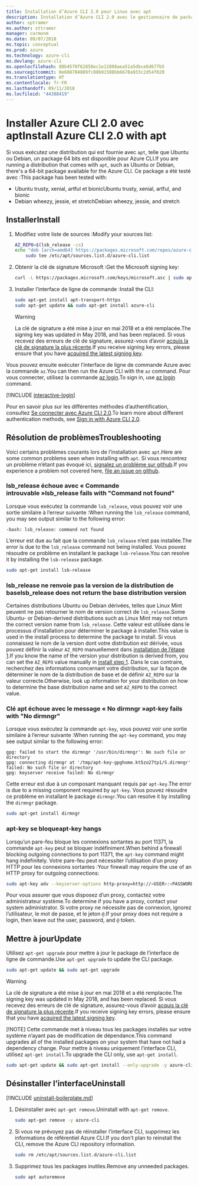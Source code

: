 ```yaml
---
title: Installation d’Azure CLI 2.0 pour Linux avec apt
description: Installation d’Azure CLI 2.0 avec le gestionnaire de package apt
author: sptramer
ms.author: sttramer
manager: carmonm
ms.date: 09/07/2018
ms.topic: conceptual
ms.prod: azure
ms.technology: azure-cli
ms.devlang: azure-cli
ms.openlocfilehash: 88b4570f62858ec1e12898aea51a5dbce6d677b5
ms.sourcegitcommit: 0e688704889fc88b91588bb6678a933c2d54f020
ms.translationtype: HT
ms.contentlocale: fr-FR
ms.lasthandoff: 09/11/2018
ms.locfileid: "44388419"
---
```

# <a name="install-azure-cli-20-with-apt"></a><span data-ttu-id="de94b-103">Installer Azure CLI 2.0 avec apt</span><span class="sxs-lookup"><span data-stu-id="de94b-103">Install Azure CLI 2.0 with apt</span></span>

<span data-ttu-id="de94b-104">Si vous exécutez une distribution qui est fournie avec `apt`, telle que Ubuntu ou Debian, un package 64 bits est disponible pour Azure CLI.</span><span class="sxs-lookup"><span data-stu-id="de94b-104">If you are running a distribution that comes with `apt`, such as Ubuntu or Debian, there's a 64-bit package available for the Azure CLI.</span></span> <span data-ttu-id="de94b-105">Ce package a été testé avec :</span><span class="sxs-lookup"><span data-stu-id="de94b-105">This package has been tested with:</span></span>

* <span data-ttu-id="de94b-106">Ubuntu trusty, xenial, artful et bionic</span><span class="sxs-lookup"><span data-stu-id="de94b-106">Ubuntu trusty, xenial, artful, and bionic</span></span>
* <span data-ttu-id="de94b-107">Debian wheezy, jessie, et stretch</span><span class="sxs-lookup"><span data-stu-id="de94b-107">Debian wheezy, jessie, and stretch</span></span>

## <a name="install"></a><span data-ttu-id="de94b-108">Installer</span><span class="sxs-lookup"><span data-stu-id="de94b-108">Install</span></span>

1. <div id="install-step-1"/><span data-ttu-id="de94b-109">Modifiez votre liste de sources :</span><span class="sxs-lookup"><span data-stu-id="de94b-109">Modify your sources list:</span></span>

    ```bash
    AZ_REPO=$(lsb_release -cs)
    echo "deb [arch=amd64] https://packages.microsoft.com/repos/azure-cli/ $AZ_REPO main" | \
        sudo tee /etc/apt/sources.list.d/azure-cli.list
    ```

2. <div id="signingKey"/><span data-ttu-id="de94b-110">Obtenir la clé de signature Microsoft :</span><span class="sxs-lookup"><span data-stu-id="de94b-110">Get the Microsoft signing key:</span></span>

   ```bash
   curl -L https://packages.microsoft.com/keys/microsoft.asc | sudo apt-key add -
   ```

3. <span data-ttu-id="de94b-111">Installer l’interface de ligne de commande :</span><span class="sxs-lookup"><span data-stu-id="de94b-111">Install the CLI:</span></span>

   ```bash
   sudo apt-get install apt-transport-https
   sudo apt-get update && sudo apt-get install azure-cli
   ```

   > [!WARNING]
   > <span data-ttu-id="de94b-112">La clé de signature a été mise à jour en mai 2018 et a été remplacée.</span><span class="sxs-lookup"><span data-stu-id="de94b-112">The signing key was updated in May 2018, and has been replaced.</span></span> <span data-ttu-id="de94b-113">Si vous recevez des erreurs de clé de signature, assurez-vous d’avoir [acquis la clé de signature la plus récente](#signingKey).</span><span class="sxs-lookup"><span data-stu-id="de94b-113">If you receive signing key errors, please ensure that you have [acquired the latest signing key](#signingKey).</span></span>

<span data-ttu-id="de94b-114">Vous pouvez ensuite exécuter l’interface de ligne de commande Azure avec la commande `az`.</span><span class="sxs-lookup"><span data-stu-id="de94b-114">You can then run the Azure CLI with the `az` command.</span></span> <span data-ttu-id="de94b-115">Pour vous connecter, utilisez la commande [az login](/cli/azure/reference-index#az-login).</span><span class="sxs-lookup"><span data-stu-id="de94b-115">To sign in, use [az login](/cli/azure/reference-index#az-login) command.</span></span>

[!INCLUDE [interactive-login](includes/interactive-login.md)]

<span data-ttu-id="de94b-116">Pour en savoir plus sur les différentes méthodes d’authentification, consultez [Se connecter avec Azure CLI 2.0](authenticate-azure-cli.md).</span><span class="sxs-lookup"><span data-stu-id="de94b-116">To learn more about different authentication methods, see [Sign in with Azure CLI 2.0](authenticate-azure-cli.md).</span></span>

## <a name="troubleshooting"></a><span data-ttu-id="de94b-117">Résolution de problèmes</span><span class="sxs-lookup"><span data-stu-id="de94b-117">Troubleshooting</span></span>

<span data-ttu-id="de94b-118">Voici certains problèmes courants lors de l’installation avec `apt`.</span><span class="sxs-lookup"><span data-stu-id="de94b-118">Here are some common problems seen when installing with `apt`.</span></span> <span data-ttu-id="de94b-119">Si vous rencontrez un problème n’étant pas évoqué ici, [signalez un problème sur github](https://github.com/Azure/azure-cli/issues).</span><span class="sxs-lookup"><span data-stu-id="de94b-119">If you experience a problem not covered here, [file an issue on github](https://github.com/Azure/azure-cli/issues).</span></span>

### <a name="lsbrelease-fails-with-command-not-found"></a><span data-ttu-id="de94b-120">lsb_release échoue avec « Commande introuvable »</span><span class="sxs-lookup"><span data-stu-id="de94b-120">lsb_release fails with "Command not found"</span></span>

<span data-ttu-id="de94b-121">Lorsque vous exécutez la commande `lsb_release`, vous pouvez voir une sortie similaire à l’erreur suivante :</span><span class="sxs-lookup"><span data-stu-id="de94b-121">When running the `lsb_release` command, you may see output similar to the following error:</span></span>

```output
-bash: lsb_release: command not found
```

<span data-ttu-id="de94b-122">L’erreur est due au fait que la commande `lsb_release` n’est pas installée.</span><span class="sxs-lookup"><span data-stu-id="de94b-122">The error is due to the `lsb_release` command not being installed.</span></span> <span data-ttu-id="de94b-123">Vous pouvez résoudre ce problème en installant le package `lsb-release`.</span><span class="sxs-lookup"><span data-stu-id="de94b-123">You can resolve it by installing the `lsb-release` package.</span></span>

```bash
sudo apt-get install lsb-release
```

### <a name="lsbrelease-does-not-return-the-base-distribution-version"></a><span data-ttu-id="de94b-124">lsb_release ne renvoie pas la version de la distribution de base</span><span class="sxs-lookup"><span data-stu-id="de94b-124">lsb_release does not return the base distribution version</span></span>

<span data-ttu-id="de94b-125">Certaines distributions Ubuntu ou Debian dérivées, telles que Linux Mint peuvent ne pas retourner le nom de version correct de `lsb_release`.</span><span class="sxs-lookup"><span data-stu-id="de94b-125">Some Ubuntu- or Debian-derived distributions such as Linux Mint may not return the correct version name from `lsb_release`.</span></span> <span data-ttu-id="de94b-126">Cette valeur est utilisée dans le processus d’installation pour déterminer le package à installer.</span><span class="sxs-lookup"><span data-stu-id="de94b-126">This value is used in the install process to determine the package to install.</span></span> <span data-ttu-id="de94b-127">Si vous connaissez le nom de la version dont votre distribution est dérivée, vous pouvez définir la valeur `AZ_REPO` manuellement dans [installation de l’étape 1](#install-step-1).</span><span class="sxs-lookup"><span data-stu-id="de94b-127">If you know the name of the version your distribution is derived from, you can set the `AZ_REPO` value manually in [install step 1](#install-step-1).</span></span> <span data-ttu-id="de94b-128">Dans le cas contraire, recherchez des informations concernant votre distribution, sur la façon de déterminer le nom de la distribution de base et de définir `AZ_REPO` sur la valeur correcte.</span><span class="sxs-lookup"><span data-stu-id="de94b-128">Otherwise, look up information for your distribution on how to determine the base distribution name and set `AZ_REPO` to the correct value.</span></span>

### <a name="apt-key-fails-with-no-dirmngr"></a><span data-ttu-id="de94b-129">Clé apt échoue avec le message « No dirmngr »</span><span class="sxs-lookup"><span data-stu-id="de94b-129">apt-key fails with "No dirmngr"</span></span>

<span data-ttu-id="de94b-130">Lorsque vous exécutez la commande `apt-key`, vous pouvez voir une sortie similaire à l’erreur suivante :</span><span class="sxs-lookup"><span data-stu-id="de94b-130">When running the `apt-key` command, you may see output similar to the following error:</span></span>

```output
gpg: failed to start the dirmngr '/usr/bin/dirmngr': No such file or directory
gpg: connecting dirmngr at '/tmp/apt-key-gpghome.kt5zo27tp1/S.dirmngr' failed: No such file or directory
gpg: keyserver receive failed: No dirmngr
```

<span data-ttu-id="de94b-131">Cette erreur est due à un composant manquant requis par `apt-key`.</span><span class="sxs-lookup"><span data-stu-id="de94b-131">The error is due to a missing component required by `apt-key`.</span></span> <span data-ttu-id="de94b-132">Vous pouvez résoudre ce problème en installant le package `dirmngr`.</span><span class="sxs-lookup"><span data-stu-id="de94b-132">You can resolve it by installing the `dirmngr` package.</span></span>

```bash
sudo apt-get install dirmngr
```

### <a name="apt-key-hangs"></a><span data-ttu-id="de94b-133">apt-key se bloque</span><span class="sxs-lookup"><span data-stu-id="de94b-133">apt-key hangs</span></span>

<span data-ttu-id="de94b-134">Lorsqu’un pare-feu bloque les connexions sortantes au port 11371, la commande `apt-key` peut se bloquer indéfiniment.</span><span class="sxs-lookup"><span data-stu-id="de94b-134">When behind a firewall blocking outgoing connections to port 11371, the `apt-key` command might hang indefinitely.</span></span> <span data-ttu-id="de94b-135">Votre pare-feu peut nécessiter l’utilisation d’un proxy HTTP pour les connexions sortantes :</span><span class="sxs-lookup"><span data-stu-id="de94b-135">Your firewall may require the use of an HTTP proxy for outgoing connections:</span></span>

```bash
sudo apt-key adv --keyserver-options http-proxy=http://<USER>:<PASSWORD>@<PROXY-HOST>:<PROXY-PORT>/ --keyserver packages.microsoft.com --recv-keys 52E16F86FEE04B979B07E28DB02C46DF417A0893
```

<span data-ttu-id="de94b-136">Pour vous assurer que vous disposez d’un proxy, contactez votre administrateur système.</span><span class="sxs-lookup"><span data-stu-id="de94b-136">To determine if you have a proxy, contact your system administrator.</span></span> <span data-ttu-id="de94b-137">Si votre proxy ne nécessite pas de connexion, ignorez l’utilisateur, le mot de passe, et le jeton `@`.</span><span class="sxs-lookup"><span data-stu-id="de94b-137">If your proxy does not require a login, then leave out the user, password, and `@` token.</span></span>

## <a name="update"></a><span data-ttu-id="de94b-138">Mettre à jour</span><span class="sxs-lookup"><span data-stu-id="de94b-138">Update</span></span>

<span data-ttu-id="de94b-139">Utilisez `apt-get upgrade` pour mettre à jour le package de l’interface de ligne de commande.</span><span class="sxs-lookup"><span data-stu-id="de94b-139">Use `apt-get upgrade` to update the CLI package.</span></span>

   ```bash
   sudo apt-get update && sudo apt-get upgrade
   ```

> [!WARNING]
> <span data-ttu-id="de94b-140">La clé de signature a été mise à jour en mai 2018 et a été remplacée.</span><span class="sxs-lookup"><span data-stu-id="de94b-140">The signing key was updated in May 2018, and has been replaced.</span></span> <span data-ttu-id="de94b-141">Si vous recevez des erreurs de clé de signature, assurez-vous d’avoir [acquis la clé de signature la plus récente](#signingKey).</span><span class="sxs-lookup"><span data-stu-id="de94b-141">If you receive signing key errors, please ensure that you have [acquired the latest signing key](#signingKey).</span></span>
>
> [!NOTE]
> <span data-ttu-id="de94b-142">Cette commande met à niveau tous les packages installés sur votre système n’ayant pas de modification de dépendance.</span><span class="sxs-lookup"><span data-stu-id="de94b-142">This command upgrades all of the installed packages on your system that have not had a dependency change.</span></span>
> <span data-ttu-id="de94b-143">Pour mettre à niveau uniquement l’interface CLI, utilisez `apt-get install`.</span><span class="sxs-lookup"><span data-stu-id="de94b-143">To upgrade the CLI only, use `apt-get install`.</span></span>
> ```bash
> sudo apt-get update && sudo apt-get install --only-upgrade -y azure-cli
> ```

## <a name="uninstall"></a><span data-ttu-id="de94b-144">Désinstaller l’interface</span><span class="sxs-lookup"><span data-stu-id="de94b-144">Uninstall</span></span>

[!INCLUDE [uninstall-boilerplate.md](includes/uninstall-boilerplate.md)]

1. <span data-ttu-id="de94b-145">Désinstaller avec `apt-get remove`.</span><span class="sxs-lookup"><span data-stu-id="de94b-145">Uninstall with `apt-get remove`.</span></span>

    ```bash
    sudo apt-get remove -y azure-cli
    ```

2. <span data-ttu-id="de94b-146">Si vous ne prévoyez pas de réinstaller l’interface CLI, supprimez les informations de référentiel Azure CLI.</span><span class="sxs-lookup"><span data-stu-id="de94b-146">If you don't plan to reinstall the CLI, remove the Azure CLI repository information.</span></span>

   ```bash
   sudo rm /etc/apt/sources.list.d/azure-cli.list
   ```

3. <span data-ttu-id="de94b-147">Supprimez tous les packages inutiles.</span><span class="sxs-lookup"><span data-stu-id="de94b-147">Remove any unneeded packages.</span></span>

   ```bash
   sudo apt autoremove
   ```
